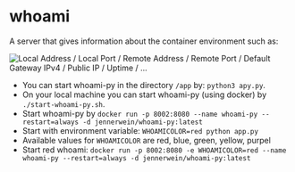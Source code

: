 # whoami

A server that gives information about the container environment such as:

![Local Address / Local Port / Remote Address / Remote Port / Default Gateway IPv4 / Public IP / Uptime / ... ](./images/whoami.jpg)


* You can start whoami-py in the directory `/app` by: `python3 apy.py`.
* On your local machine you can start whoami-py (using docker) by `./start-whoami-py.sh`.
* Start whoami-py by `docker run -p 8002:8080 --name whoami-py --restart=always -d jennerwein/whoami-py:latest`
* Start with environment variable: `WHOAMICOLOR=red python app.py`
* Available values for `WHOAMICOLOR` are red, blue, green, yellow, purpel
* Start red whoami: `docker run -p 8002:8080 -e WHOAMICOLOR=red --name whoami-py --restart=always -d jennerwein/whoami-py:latest`
